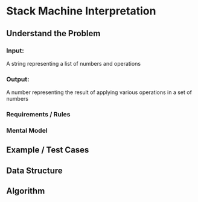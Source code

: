 # Stack Machine Interpretation

## Understand the Problem

### Input:

A string representing a list of numbers and operations

### Output:

A number representing the result of applying various operations in a set of numbers

### Requirements / Rules

### Mental Model

## Example / Test Cases

## Data Structure

## Algorithm
